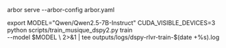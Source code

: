 arbor serve --arbor-config arbor.yaml

export MODEL="Qwen/Qwen2.5-7B-Instruct"
CUDA_VISIBLE_DEVICES=3 python scripts/train_musique_dspy2.py train \
    --model $MODEL \
    2>&1 | tee outputs/logs/dspy-rlvr-train-$(date +%s).log